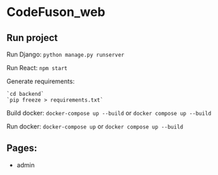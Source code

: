 # CodeFuson_web

## Run project
Run Django:
`python manage.py runserver `

Run React:
`npm start`

Generate requirements:

    `cd backend` 
    `pip freeze > requirements.txt`

Build docker:
`docker-compose up --build` or `docker compose up --build`

Run docker:
`docker-compose up` or `docker compose up --build`

## Pages:

- admin